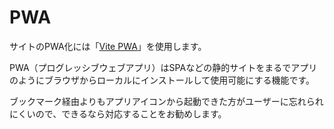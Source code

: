 # PWA

サイトのPWA化には「[Vite PWA](https://vite-pwa-org.netlify.app)」を使用します。

PWA（プログレッシブウェブアプリ）はSPAなどの静的サイトをまるでアプリのようにブラウザからローカルにインストールして使用可能にする機能です。

ブックマーク経由よりもアプリアイコンから起動できた方がユーザーに忘れられにくいので、できるなら対応することをお勧めします。
